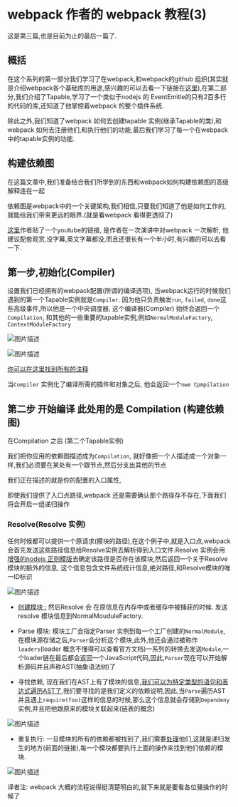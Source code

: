 # webpack 作者的 webpack 教程(3)

这是第三篇,也是目前为止的最后一篇了.

## 概括

在这个系列的第一部分我们学习了在webpack,和webpack的github 组织(其实就是介绍webpack各个基础库的用途,感兴趣的可以去看一下链接在[这里][1]),在第二部分,我们介绍了Tapable,学习了一个类似于nodejs 的 EventEmitle的只有2百多行的代码的库,还知道了他掌控着webpack 的整个插件系统.

除此之外,我们知道了webpack 如何去创建tapable 实例(继承Tapable的类),和webpack 如何去注册他们,和执行他们的功能,最后我们学习了每一个在webpack中的tapable实例的功能.

## 构建依赖图

在这篇文章中,我们准备结合我们所学到的东西和webpack如何构建依赖图的高级解释连在一起

依赖图是webpack中的一个关键架构,我们相信,只要我们知道了他是如何工作的,就能给我们带来更远的眼界.(就是看webpack 看得更透彻了)

[这里][2]作者贴了一个youtube的链接, 是作者在一次演讲中对webpack 一次解析, 他建议配套观赏,没字幕,英文字幕都没,而且还很长有一个半小时,有兴趣的可以去看一下.

## 第一步,初始化(Compiler)

设置我们已经拥有的webpack配置(所谓的编译选项), 当webpack运行的时候我们遇到的第一个Tapable实例就是`Compiler`. 因为他只负责触发`run`, `failed`, `done`这些高级事件,所以他是一个中央调度器, 这个编译器(Compiler) 始终会返回一个`Compilation`, 和其他的一些重要的tapable实例,例如`NormalModuleFactory`, `ContextModuleFactory`

![图片描述][3]

![图片描述][4]

[你可以在这里找到所有的注释][5]

当`Compiler` 实例化了编译所需的插件和对象之后, 他会返回一个`nwe Cpmpilation`

## 第二步 开始编译 此处用的是 Compilation (构建依赖图)

在Compilation 之后 (第二个Tapable实例)

我们把你应用的依赖图描述成为`Compilation`, 就好像把一个人描述成一个对象一样,我们必须要在某处有一个跟节点,然后分支出其他的节点

我们正在描述的就是你的配置的入口属性,

即使我们提供了入口点路径,webpack 还是需要确认那个路径存不存在,下面我们将会开启一组递归操作

### Resolve(Resolve 实例)

任何时候都可以提供一个原请求(模块的路径),在这个例子中,就是入口点,webpack会首先发送这些路径信息给Resolve实例去解析得到入口文件.Resolve 实例会用 [增强的nodejs 正则模版][6]去确定该路径是否存在该模块,然后返回一个关于Resolve 模块的额外的信息, 这个信息包含文件系统统计信息,绝对路径,和Resolve模块的唯一ID标识

![图片描述][7]

- [创建模块 :][8] 然后Resolve 会 在原信息在内存中或者缓存中被捕获的时候. 发送 resolve 模块信息到NormalMouduleFactory.

- Parse 模块: 模块工厂会指定Parser 实例到每一个工厂创建的`NormalModule`,在模块源存储之后,`Parser`会分析这个模块,此外,他还会通过被称作`loaders`(loader 概念不懂得可以查看官方文档)一系列的转换去发送`Module`,一个loader链在最后都会返回一个JavaScript代码,因此,`Parser`现在可以开始解析源码并且声称AST(抽象语法树)了

- 寻找依赖, 现在我们在AST上有了模块的信息,[我们可以为特定类型的语句和表达式遍历AST了][9],我们要寻找的是我们定义的依赖说明,因此,当`Parse`遍历AST 并且遇上`require(foo)`这样的信息的时候,那么这个信息就会存储到`Dependeny`实例,并且把他跟原来的模块关联起来(链表的概念)

![图片描述][10]

- 重复执行: 一旦模块的所有的依赖都被找到了,我们需要[处理][11]他们,这就是递归发生的地方(前面的链接),每一个模块都要执行上面的操作来找到他们依赖的模块.

![图片描述][12]

译者注: webpack 大概的流程说得挺清楚明白的,就下来就是要看各位骚操作的时候了

[1]: https://medium.com/webpack/the-contributors-guide-to-webpack-part-1-a0410cc82ca4
[2]: https://www.youtube.com/watch?v=4tQiJaFzuJ8
[3]: /webpackguide/compiler_run.png
[4]: /webpackguide/compile.png
[5]: https://github.com/thelarkinn/artsy-webpack-tour
[6]: https://github.com/webpack/enhanced-resolve
[7]: /webpackguide/module_factory.png
[8]: https://github.com/webpack/webpack/blob/c71fd05f98a752753b9450f590c970b76379803d/lib/Compilation.js#L142-L178
[9]: https://github.com/webpack/webpack/blob/c71fd05f98a752753b9450f590c970b76379803d/lib/Parser.js#L678-L738
[10]: /webpackguide/parser.png
[11]: https://github.com/webpack/webpack/blob/c71fd05f98a752753b9450f590c970b76379803d/lib/Compilation.js#L180-L205
[12]: /webpackguide/all.png